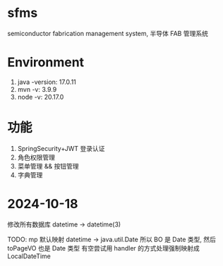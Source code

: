 # sfms

semiconductor fabrication management system, 半导体 FAB 管理系统

# Environment

1. java -version: 17.0.11
2. mvn -v: 3.9.9
3. node -v: 20.17.0

# 功能

1. SpringSecurity+JWT 登录认证
2. 角色权限管理
3. 菜单管理 && 按钮管理
4. 字典管理

# 2024-10-18

修改所有数据库 datetime -> datetime(3)

TODO: mp 默认映射 datetime -> java.util.Date 所以 BO 是 Date 类型, 然后 toPageVO 也是 Date 类型
有空尝试用 handler 的方式处理强制映射成 LocalDateTime
